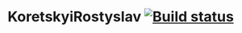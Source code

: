 # KoretskyiRostyslav [![Build status](https://travis-ci.com/KoretskiyRostyslav/DevOpsNULP.svg?branch=master)](https://travis-ci.com/KoretskiyRostyslav/DevOpsNULP)
